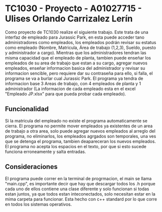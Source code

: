 # TC1030 - Proyecto - A01027715 - Ulises Orlando Carrizalez Lerín
Como proyecto de TC1030 realize el siguiente trabajo. Este trata de una interfaz de empleado para Jurassic Park, en esta puede acceder tano administradores como empleados, los empleados podrán revisar su estatus como empleado (Nombre, Matricula, Área de trabajo (1,2,3), Sueldo, puesto y administrador a cargo). Mientras que los administradores tendran las misma capacidad que el empleado de planta, tambien puede enseñar los empleados de su area de trabajo que estan a su cargo, agregar nuevos empleados, enseñar informacion basica del administrador y revisar su informacion sencible, pero requiere dar su contraseña para ello, si falla, el programa se va a burlar cual Jurassic Park. El programa ya tendra de informacion base 3 Areas de trabajo, con 4 empleados de planta y 1 administrador (La informacion de cada empleado esta en el excel "Empleado JP.xlsx" para que pueda probar cada empleado).
## Funcionalidad
Si la matricula del empleado no existe el programa automaticamente se cierra. El programa no permite mover empleados ya existentes de un area de trabajo a otra area, solo puede agregar nuevos empleados al arreglo del programa, no eliminarlos, los empleados agrgados son temporales, una ves que se detenga el programa, tambien deapareceran los nuevos empleados. El programa no acepta los espacios en el texto, por que si esto sucede funciona erroneamente y salta entradas.
## Consideraciones
El programa puede correr en la terminal de progrmacion, el main se llama "main.cpp", es importante decir que hay que descargar todos los .h porque cada uno de ellos contiene una clase diferente y solo funcionan si todas estan juntos, ya que todos estan inteconectados, solo necesitan estar en la mima carpeta para funcionar. Esta hecho con c++ standard por lo que corre en todos los sistemas operativos.
